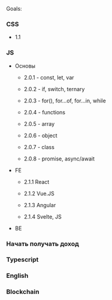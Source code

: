 Goals:

### CSS

- 1.1 

### JS
- Основы
  
  - 2.0.1 - const, let, var

  - 2.0.2 - if, switch, ternary

  - 2.0.3 - for(), for…of, for…in, while

  - 2.0.4 - functions
      
  - 2.0.5 - array
      
  - 2.0.6 - object
      
  - 2.0.7 - class
      
  - 2.0.8 - promise, async/await

- FE
    
  - 2.1.1 React 
      
  - 2.1.2 Vue.JS
      
  - 2.1.3 Angular
      
  -  2.1.4 Svelte, JS
 
- BE


### Начать получать доход
### Typescript
### English
### Blockchain